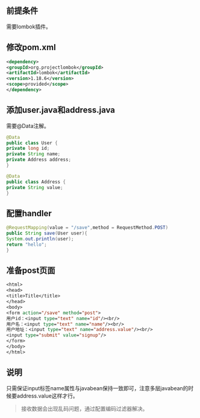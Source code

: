 ## 前提条件

需要lombok插件。

## 修改pom.xml

```xml
<dependency>  
<groupId>org.projectlombok</groupId>  
<artifactId>lombok</artifactId>  
<version>1.18.6</version>  
<scope>provided</scope>  
</dependency>
```

## 添加user.java和address.java

需要@Data注解。

```java
@Data  
public class User {  
private long id;  
private String name;  
private Address address;  
}

@Data  
public class Address {  
private String value;  
}
```

## 配置handler

```java
@RequestMapping(value = "/save",method = RequestMethod.POST)  
public String save(User user){  
System.out.println(user);  
return "hello";  
}
```

## 准备post页面

```jsp
<html>  
<head>  
<title>Title</title>  
</head>  
<body>  
<form action="/save" method="post">  
用户id：<input type="text" name="id"/><br/>  
用户名：<input type="text" name="name"/><br/>  
用户地址：<input type="text" name="address.value"/><br/>  
<input type="submit" value="signup"/>  
</form>  
</body>  
</html>
```

## 说明

只需保证input标签name属性与javabean保持一致即可，注意多层javabean的时候要address.value这样才行。

>接收数据会出现乱码问题，通过配置编码过滤器解决。